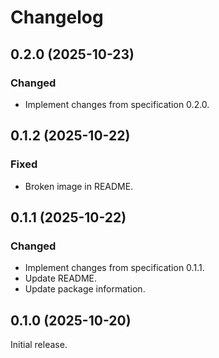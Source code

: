 # Changelog

## 0.2.0 (2025-10-23)

### Changed

- Implement changes from specification 0.2.0.

## 0.1.2 (2025-10-22)

### Fixed

- Broken image in README.

## 0.1.1 (2025-10-22)

### Changed

- Implement changes from specification 0.1.1.
- Update README.
- Update package information.

## 0.1.0 (2025-10-20)

Initial release.
